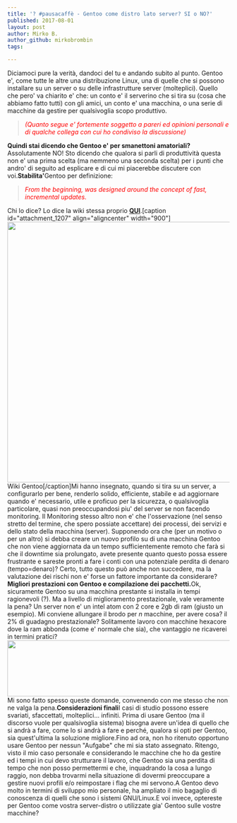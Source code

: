 ```yaml
---
title: '? #pausacaffè - Gentoo come distro lato server? SI o NO?'
published: 2017-08-01
layout: post
author: Mirko B.
author_github: mirkobrombin
tags:

---
```

Diciamoci pure la verità, dandoci del tu e andando subito al punto. Gentoo e', come tutte le altre una distribuzione Linux, una di quelle che si possono installare su un server o su delle infrastrutture server (molteplici). Quello che pero' va chiarito e' che: un conto e' il serverino che si tira su (cosa che abbiamo fatto tutti) con gli amici, un conto e' una macchina, o una serie di macchine da gestire per qualsivoglia scopo produttivo.<blockquote><span style="color: #ff0000;"><i>(Quanto segue e' fortemente soggetto a pareri ed opinioni personali e di qualche collega con cui ho condiviso la discussione)</i></span></blockquote><b>Quindi stai dicendo che Gentoo e' per smanettoni amatoriali?</b>Assolutamente NO! Sto dicendo che qualora si parli di produttività questa non e' una prima scelta (ma nemmeno una seconda scelta) per i punti che andro' di seguito ad esplicare e di cui mi piacerebbe discutere con voi.<b>Stabilita'</b>Gentoo per definizione:<blockquote><span style="color: #ff0000;"><i>From the beginning, was designed around the concept of fast, incremental updates.</i></span></blockquote>Chi lo dice? Lo dice la wiki stessa proprio <a href="https://wiki.gentoo.org/wiki/Upgrading_Gentoo"><b>QUI</b></a>.[caption id="attachment_1207" align="aligncenter" width="900"]<img class="wp-image-1207 size-large size-full wp-image-73" src="https://linuxhub.it/wordpress/wp-content/uploads/2017/08/Screenshot_20170801_144010-1024x670.png" alt="" width="900" height="589" /> Wiki Gentoo[/caption]Mi hanno insegnato, quando si tira su un server, a configurarlo per bene, renderlo solido, efficiente, stabile e ad aggiornare quando e' necessario, utile e proficuo per la sicurezza, o qualsivoglia particolare, quasi non preoccupandosi piu' del server se non facendo monitoring. Il Monitoring stesso altro non e' che l'osservazione (nel senso stretto del termine, che spero possiate accettare) dei processi, dei servizi e dello stato della macchina (server). Supponendo ora che (per un motivo o per un altro) si debba creare un nuovo profilo su di una macchina Gentoo che non viene aggiornata da un tempo sufficientemente remoto che farà si che il downtime sia prolungato, avete presente quanto questo possa essere frustrante e sareste pronti a fare i conti con una potenziale perdita di denaro (tempo=denaro)? Certo, tutto questo può anche non succedere, ma la valutazione dei rischi non e' forse un fattore importante da considerare?<b>Migliori prestazioni con Gentoo e compilazione dei pacchetti.</b>Ok, sicuramente Gentoo su una macchina prestante si installa in tempi ragionevoli (?). Ma a livello di miglioramento prestazionale, vale veramente la pena? Un server non e' un intel atom con 2 core e 2gb di ram (giusto un esempio). Mi conviene allungare il brodo per <i>n</i> macchine, per avere cosa? il 2% di guadagno prestazionale? Solitamente lavoro con macchine hexacore dove la ram abbonda (come e' normale che sia), che vantaggio ne ricaverei in termini pratici?<img class="alignnone size-full wp-image-1209 size-full wp-image-74" src="https://linuxhub.it/wordpress/wp-content/uploads/2017/08/Screenshot_20170801_161155.png" alt="" width="760" height="127" />Mi sono fatto spesso queste domande, convenendo con me stesso che non ne valga la pena.<b>Considerazioni finali</b>I casi di studio possono essere svariati, sfaccettati, molteplici... infiniti. Prima di usare Gentoo (ma il discorso vuole per qualsivoglia sistema) bisogna avere un'idea di quello che si andrà a fare, come lo si andrà a fare e perché, qualora si opti per Gentoo, sia quest'ultima la soluzione migliore.Fino ad ora, non ho ritenuto opportuno usare Gentoo per nessun "Aufgabe" che mi sia stato assegnato. Ritengo, visto il mio caso personale e considerando le macchine che ho da gestire ed i tempi in cui devo strutturare il lavoro, che Gentoo sia una perdita di tempo che non posso permettermi e che, inquadrando la cosa a lungo raggio, non debba trovarmi nella situazione di dovermi preoccupare a gestire nuovi profili e/o reimpostare i flag che mi servono.A Gentoo devo molto in termini di sviluppo mio personale, ha ampliato il mio bagaglio di conoscenza di quelli che sono i sistemi GNU/Linux.E voi invece, optereste per Gentoo come vostra server-distro o utilizzate gia' Gentoo sulle vostre macchine?